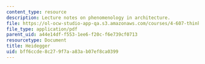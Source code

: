 ```yaml
---
content_type: resource
description: Lecture notes on phenomenology in architecture.
file: https://ol-ocw-studio-app-qa.s3.amazonaws.com/courses/4-607-thinking-about-architecture-in-history-and-at-present-fall-2009/bff6ccde8c279f7aa83ab07ef8ca0399_MIT4_607F09_lec11.pdf
file_type: application/pdf
parent_uid: a44e14df-f553-1ee6-f20c-f6e739cf0713
resourcetype: Document
title: Heidegger
uid: bff6ccde-8c27-9f7a-a83a-b07ef8ca0399
---
```

